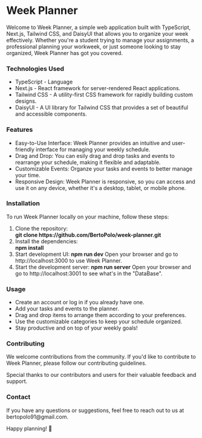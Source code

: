 <h1>Week Planner</h1>

Welcome to Week Planner, a simple web application built with TypeScript, Next.js, Tailwind CSS, and DaisyUI that allows you to organize your week effectively. Whether you're a student trying to manage your assignments, a professional planning your workweek, or just someone looking to stay organized, Week Planner has got you covered.

<h3>Technologies Used</h3>
<ul>
<li>TypeScript - Language</li>    
<li>Next.js - React framework for server-rendered React applications.</li>
<li>Tailwind CSS - A utility-first CSS framework for rapidly building custom designs.</li>
<li>DaisyUI - A UI library for Tailwind CSS that provides a set of beautiful and accessible components.</li>
</ul>

<h3>Features</h3>
<ul>
    <li>Easy-to-Use Interface: Week Planner provides an intuitive and user-friendly interface for managing your weekly schedule.</li>    
    <li>Drag and Drop: You can esily drag and drop tasks and events to rearrange your schedule, making it flexible and adaptable.</li>    
    <li>Customizable Events: Organze your tasks and events to better manage your time.</li>
    <li>Responsive Design: Week Planner is responsive, so you can access and use it on any device, whether it's a desktop, tablet, or mobile phone.</li>
    
</ul>
<h3>Installation</h3>
    To run Week Planner locally on your machine, follow these steps:
<ol>
    <li>Clone the repository:</li>
    <b>git clone https://github.com/BertoPolo/week-planner.git</b>  
    <li>Install the dependencies:</li>
    <b>npm install</b>
    <li>Start development UI:
    <b>npm run dev</b>
    Open your browser and go to http://localhost:3000 to use Week Planner.
    </li>
    <li>Start the development server:
    <b>npm run server</b>
    Open your browser and go to http://localhost:3001 to see what's in the "DataBase".
    </li>
    
</ol>
<h3>Usage</h3>
<ul>
    <li>Create an account or log in if you already have one.</li>
    <li>Add your tasks and events to the planner.</li>
    <li>Drag and drop items to arrange them according to your preferences.</li>
    <li>Use the customizable categories to keep your schedule organized.</li>
    <li>Stay productive and on top of your weekly goals!</li>
    
</ul>
<h3>Contributing</h3>
We welcome contributions from the community. If you'd like to contribute to Week Planner, please follow our contributing guidelines.

Special thanks to our contributors and users for their valuable feedback and support.

<h3>Contact</h3>
If you have any questions or suggestions, feel free to reach out to us at bertopolo91@gmail.com.

Happy planning! 📅
